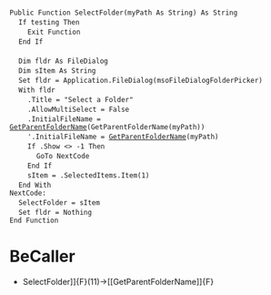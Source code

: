 &nbsp;  &nbsp;  &nbsp;  &nbsp;  
`Public Function SelectFolder(myPath As String) As String`  
&nbsp;&nbsp;&nbsp;&nbsp;`If testing Then`  
&nbsp;&nbsp;&nbsp;&nbsp;&nbsp;&nbsp;&nbsp;&nbsp;`Exit Function`  
&nbsp;&nbsp;&nbsp;&nbsp;`End If`  
&nbsp;  &nbsp;  &nbsp;  &nbsp;  
&nbsp;&nbsp;&nbsp;&nbsp;`Dim fldr As FileDialog`  
&nbsp;&nbsp;&nbsp;&nbsp;`Dim sItem As String`  
&nbsp;&nbsp;&nbsp;&nbsp;`Set fldr = Application.FileDialog(msoFileDialogFolderPicker)`  
&nbsp;&nbsp;&nbsp;&nbsp;`With fldr`  
&nbsp;&nbsp;&nbsp;&nbsp;&nbsp;&nbsp;&nbsp;&nbsp;`.Title = "Select a Folder"`  
&nbsp;&nbsp;&nbsp;&nbsp;&nbsp;&nbsp;&nbsp;&nbsp;`.AllowMultiSelect = False`  
&nbsp;&nbsp;&nbsp;&nbsp;&nbsp;&nbsp;&nbsp;&nbsp;`.InitialFileName = `[`GetParentFolderName`](GetParentFolderName)`(GetParentFolderName(myPath))`  
&nbsp;&nbsp;&nbsp;&nbsp;&nbsp;&nbsp;&nbsp;&nbsp;`'.InitialFileName = `[`GetParentFolderName`](GetParentFolderName)`(myPath)`  
&nbsp;&nbsp;&nbsp;&nbsp;&nbsp;&nbsp;&nbsp;&nbsp;`If .Show <> -1 Then`  
&nbsp;&nbsp;&nbsp;&nbsp;&nbsp;&nbsp;&nbsp;&nbsp;&nbsp;&nbsp;&nbsp;&nbsp;`GoTo NextCode`  
&nbsp;&nbsp;&nbsp;&nbsp;&nbsp;&nbsp;&nbsp;&nbsp;`End If`  
&nbsp;&nbsp;&nbsp;&nbsp;&nbsp;&nbsp;&nbsp;&nbsp;`sItem = .SelectedItems.Item(1)`  
&nbsp;&nbsp;&nbsp;&nbsp;`End With`  
`NextCode:`  
&nbsp;&nbsp;&nbsp;&nbsp;`SelectFolder = sItem`  
&nbsp;&nbsp;&nbsp;&nbsp;`Set fldr = Nothing`  
`End Function`  


# BeCaller
- SelectFolder]]{F}(11)->[[GetParentFolderName]]{F}

